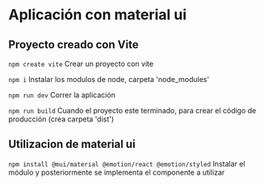# Aplicación con material ui

## Proyecto creado con Vite
`npm create vite` 
Crear un proyecto con vite

`npm i` 
Instalar los modulos de node, carpeta 'node_modules'

`npm run dev` 
Correr la aplicación

`npm run build` 
Cuando el proyecto este terminado, para crear el código de producción (crea carpeta 'dist')

## Utilizacion de material ui
`npm install @mui/material @emotion/react @emotion/styled`
Instalar el módulo y posteriormente se implementa el componente a utilizar